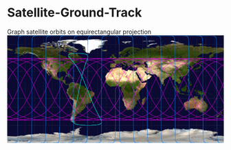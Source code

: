 # Satellite-Ground-Track
Graph satellite orbits on equirectangular projection
![alt text](/res/satellites.png)
